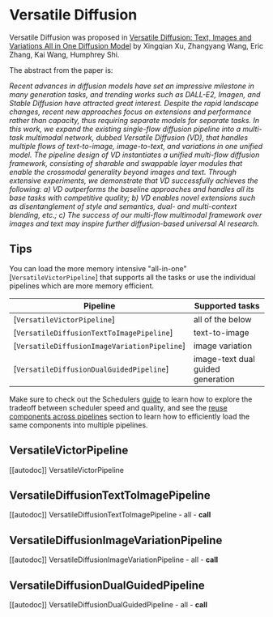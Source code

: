 <!--Copyright 2023 The HuggingFace Team. All rights reserved.

Licensed under the Apache License, Version 2.0 (the "License"); you may not use this file except in compliance with
the License. You may obtain a copy of the License at

http://www.apache.org/licenses/LICENSE-2.0

Unless required by applicable law or agreed to in writing, software distributed under the License is distributed on
an "AS IS" BASIS, WITHOUT WARRANTIES OR CONDITIONS OF ANY KIND, either express or implied. See the License for the
specific language governing permissions and limitations under the License.
-->

# Versatile Diffusion

Versatile Diffusion was proposed in [Versatile Diffusion: Text, Images and Variations All in One Diffusion Model](https://huggingface.co/papers/2211.08332) by Xingqian Xu, Zhangyang Wang, Eric Zhang, Kai Wang, Humphrey Shi.

The abstract from the paper is:

*Recent advances in diffusion models have set an impressive milestone in many generation tasks, and trending works such as DALL-E2, Imagen, and Stable Diffusion have attracted great interest. Despite the rapid landscape changes, recent new approaches focus on extensions and performance rather than capacity, thus requiring separate models for separate tasks. In this work, we expand the existing single-flow diffusion pipeline into a multi-task multimodal network, dubbed Versatile Diffusion (VD), that handles multiple flows of text-to-image, image-to-text, and variations in one unified model. The pipeline design of VD instantiates a unified multi-flow diffusion framework, consisting of sharable and swappable layer modules that enable the crossmodal generality beyond images and text. Through extensive experiments, we demonstrate that VD successfully achieves the following: a) VD outperforms the baseline approaches and handles all its base tasks with competitive quality; b) VD enables novel extensions such as disentanglement of style and semantics, dual- and multi-context blending, etc.; c) The success of our multi-flow multimodal framework over images and text may inspire further diffusion-based universal AI research.*

## Tips

You can load the more memory intensive "all-in-one" [`VersatileVictorPipeline`] that supports all the tasks or use the individual pipelines which are more memory efficient.

| **Pipeline**                                         | **Supported tasks**               |
|------------------------------------------------------|-----------------------------------|
| [`VersatileVictorPipeline`]                       | all of the below                  |
| [`VersatileDiffusionTextToImagePipeline`]            | text-to-image                     |
| [`VersatileDiffusionImageVariationPipeline`]         | image variation                   |
| [`VersatileDiffusionDualGuidedPipeline`]             | image-text dual guided generation |

<Tip>

Make sure to check out the Schedulers [guide](../../using-diffusers/schedulers) to learn how to explore the tradeoff between scheduler speed and quality, and see the [reuse components across pipelines](../../using-diffusers/loading#reuse-components-across-pipelines) section to learn how to efficiently load the same components into multiple pipelines.

</Tip>

## VersatileVictorPipeline
[[autodoc]] VersatileVictorPipeline

## VersatileDiffusionTextToImagePipeline
[[autodoc]] VersatileDiffusionTextToImagePipeline
	- all
	- __call__

## VersatileDiffusionImageVariationPipeline
[[autodoc]] VersatileDiffusionImageVariationPipeline
	- all
	- __call__

## VersatileDiffusionDualGuidedPipeline
[[autodoc]] VersatileDiffusionDualGuidedPipeline
	- all
	- __call__
